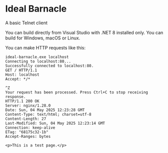 # Ideal Barnacle
A basic Telnet client

You can build directly from Visual Studio with .NET 8 installed only. You can build for Windows, macOS or Linux.

You can make HTTP requests like this:
```
ideal-barnacle.exe localhost
Connecting to localhost:80...
Successfully connected to localhost:80.
GET / HTTP/1.1
Host: localhost
Accept: */*

^Z
Your request has been processed. Press Ctrl+C to stop receiving response.
HTTP/1.1 200 OK
Server: nginx/1.28.0
Date: Sun, 04 May 2025 12:23:28 GMT
Content-Type: text/html; charset=utf-8
Content-Length: 27
Last-Modified: Sun, 04 May 2025 12:23:14 GMT
Connection: keep-alive
ETag: "68175c32-1b"
Accept-Ranges: bytes

<p>This is a test page.</p>
```
